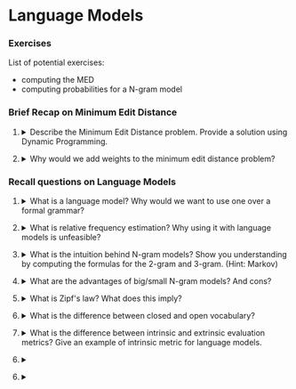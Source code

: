 # Language Models


### Exercises

List of potential exercises:
- computing the MED
- computing probabilities for a N-gram model

### Brief Recap on Minimum Edit Distance

1. <details markdown=1><summary markdown="span">  Describe the Minimum Edit Distance problem. Provide a solution using Dynamic Programming. </summary>
    
    \

</details>

2. <details markdown=1><summary markdown="span">  Why would we add weights to the minimum edit distance problem? </summary>
    
    \

</details>

### Recall questions on Language Models

1. <details markdown=1><summary markdown="span">  What is a language model? Why would we want to use one over a formal grammar?  </summary>
    
    \
    A language model is a ==probabilistic distribution over sequences of words==.
    In general, it is more ==flexible== compared to formal grammars, that only provide a binary choice when deciding whether or not a string belongs to the language.

</details>

2. <details markdown=1><summary markdown="span">  What is relative frequency estimation? Why using it with language models is unfeasible? </summary>
    
    \
    In our context, we refer to estimating the relative frequency of a sequence of words by ==counting how many times a sequence appears, then applying the conditional probability over that sequence==: ![](../../../static/NLP/lm1.png)

	This way of computing probabilities is very ==computationally expensive==: imagine applying the chain rule to the entire sequence (we'd also need to compute all the probabilities of the shorter sentences)! 

</details>

3. <details markdown=1><summary markdown="span">  What is the intuition behind N-gram models? Show you understanding by computing the formulas for the 2-gram and 3-gram. (Hint: Markov)</summary>
    
    \
    The intuition of the N-gram model is that ==we assume the Markov property to approximate the history of a sequence by just the last N-1 words==:

	![](../../../static/NLP/lm2.png)

	Formulas for 2/3-gram: ![](../../../static/NLP/lm3.png)

</details>

4. <details markdown=1><summary markdown="span"> What are the advantages of big/small N-gram models? And cons? </summary>
    
    \
    In general:
    - a ==larger N== implies ==more information about the context of a sequence==, but suffers more from ==sparsity and bias w.r.t. to the most frequent sentences==;
    - a ==smaller N== is ==less "precise"==, but provides more ==examples of statistical significance (i.e. more samples)==.

</details>

5. <details markdown=1><summary markdown="span">  What is Zipf's law? What does this imply? </summary>
    
    \
    Zipf's laws tells us that ==the frequency of any word is inversely proportional to its rank in the frequency table with exponential decay==: ![](../../../static/NLP/lm4.png)

	This implies that there will be a large amount of words for which there is a ==low probability==, creating a ==bias in our model==.

</details>

6. <details markdown=1><summary markdown="span">  What is the difference between closed and open vocabulary? </summary>
    
    \
    Vocabulary types:
	    - closed: we have a ==fixed vocabulary== and all ==words in the test set will be from such vocabulary==
	    - open: we model unknown words as ==Out-Of-Vocabulary Words== (OOV). We ==convert them to a token (UNK)== of which we also estimate the probability, just like any other word.

</details>

7. <details markdown=1><summary markdown="span">  What is the difference between intrinsic and extrinsic evaluation metrics? Give an example of intrinsic metric for language models. </summary>
    
    \
    Types of metric:
    - extrinsic: assesses the quality of the model through "in-vivo" testing, i.e. embedding the model
    - intrinsic: assesses the quality of the model via internal metrics

	In the case of language models, we use ==perplexity==:
		- perplexity for a ==word sequence==: ![](../../../static/NLP/lm5.png)
		- perplexity for a ==corpus==: ![](../../../static/NLP/lm6.png)

</details>

6. <details markdown=1><summary markdown="span">  </summary>
    
    \

</details>

6. <details markdown=1><summary markdown="span">  </summary>
    
    \

</details>